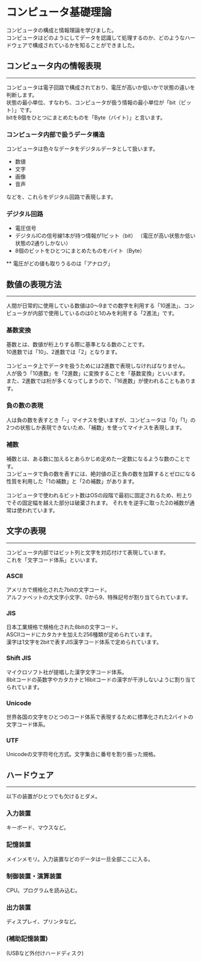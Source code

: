 # コンピュータ基礎理論

コンピュータの構成と情報理論を学びました。<br>
コンピュータはどのようにしてデータを認識して処理するのか、どのようなハードウェアで構成されているかを知ることができました。

## コンピュータ内の情報表現
----------------------------------------

コンピュータは電子回路で構成されており、電圧が高いか低いかで状態の違いを判断します。<br>
状態の最小単位、すなわち、コンピュータが扱う情報の最小単位が「bit（ビット）」です。<br>
bitを8個をひとつにまとめたものを「Byte（バイト）」と言います。



### コンピュータ内部で扱うデータ構造

コンピュータは色々なデータをデジタルデータとして扱います。

* 数値
* 文字
* 画像
* 音声

などを、これらをデジタル回路で表現します。

### デジタル回路

* 電圧信号
* デジタルICの信号線1本が持つ情報が1ビット（bit）
（電圧が高い状態か低い状態の2通りしかない）
* 8個のビットをひとつにまとめたものをバイト（Byte）

** 電圧がどの値も取りうるのは「アナログ」



## 数値の表現方法
----------------------------------------

人間が日常的に使用している数値は0〜9までの数字を利用する「10進法」、コンピュータが内部で使用しているのは0と1のみを利用する「2進法」です。

### 基数変換

基数とは、数値が桁上りする際に基準となる数のことです。<br>
10進数では「10」、2進数では「2」となります。<br>
<br>
コンピュータ上でデータを扱うためには2進数で表現しなければなりません。<br>
人が扱う「10進数」を「2進数」に変換することを「基数変換」といいます。<br>
また、2進数では桁が多くなってしまうので、「16進数」が使われることもあります。

### 負の数の表現

人は負の数を表すとき「-」マイナスを使いますが、コンピュータは「0」「1」の2つの状態しか表現できないため、「補数」を使ってマイナスを表現します。

### 補数

補数とは、ある数に加えるとあらかじめ定めた一定数になるような数のことです。<br>
コンピュータで負の数を表すには、絶対値の正と負の数を加算するとゼロになる性質を利用した「1の補数」と「2の補数」があります。<br>
<br>
コンピュータで使われるビット数はOSの段階で最初に固定されるため、桁上りでその固定幅を越えた部分は破棄されます。
それをを逆手に取った2の補数が通常は使われています。



## 文字の表現
----------------------------------------

コンピュータ内部ではビット列と文字を対応付けて表現しています。<br>
これを「文字コード体系」といいます。

### ASCII

アメリカで規格化された7bitの文字コード。<br>
アルファベットの大文字小文字、0から9、特殊記号が割り当てられています。

### JIS

日本工業規格で規格化された8bitの文字コード。<br>
ASCIIコードにカタカナを加えた256種類が定められています。<br>
漢字は1文字を2bitで表すJIS漢字コード体系で定められています。

### Shift JIS

マイクロソフト社が提唱した漢字文字コード体系。<br>
8bitコードの英数字やカタカナと16bitコードの漢字が干渉しないように割り当てられています。

### Unicode

世界各国の文字をひとつのコード体系で表現するために標準化された2バイトの文字コード体系。

### UTF

Unicodeの文字符号化方式。文字集合に番号を割り振った規格。



## ハードウェア
----------------------------------------

以下の装置がひとつでも欠けるとダメ。

### 入力装置
キーボード、マウスなど。

### 記憶装置
メインメモリ。入力装置などのデータは一旦全部ここに入る。

### 制御装置・演算装置
CPU。プログラムを読み込む。

### 出力装置
ディスプレイ、プリンタなど。

### (補助記憶装置)
(USBなど外付けハードディスク)

